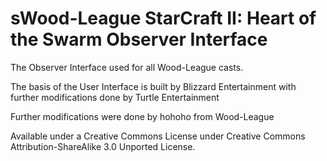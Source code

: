 sWood-League StarCraft II: Heart of the Swarm Observer Interface
================================================================

The Observer Interface used for all Wood-League casts.

The basis of the User Interface is built by Blizzard Entertainment with further modifications done by Turtle Entertainment

Further modifications were done by hohoho from Wood-League

Available under a Creative Commons License under Creative Commons Attribution-ShareAlike 3.0 Unported License.
